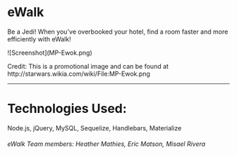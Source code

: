 <h1>eWalk</h1>
<p>Be a Jedi! When you've overbooked your hotel, find a room faster and more efficiently with eWalk!</p>
![Screenshot](MP-Ewok.png)
<p>Credit: This is a promotional image and can be found at http://starwars.wikia.com/wiki/File:MP-Ewok.png</p>
<hr>
<h1>Technologies Used:</h1>
Node.js, jQuery, MySQL, Sequelize, Handlebars, Materialize


<h6>eWalk Team members: Heather Mathies, Eric Matson, Misael Rivera</h6>

